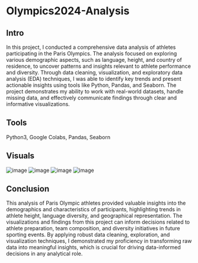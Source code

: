 # Olympics2024-Analysis

## Intro
In this project, I conducted a comprehensive data analysis of athletes participating in the Paris Olympics. The analysis focused on exploring various demographic aspects, such as language, height, and country of residence, to uncover patterns and insights relevant to athlete performance and diversity. Through data cleaning, visualization, and exploratory data analysis (EDA) techniques, I was able to identify key trends and present actionable insights using tools like Python, Pandas, and Seaborn. The project demonstrates my ability to work with real-world datasets, handle missing data, and effectively communicate findings through clear and informative visualizations.

## Tools
Python3, Google Colabs, Pandas, Seaborn

## Visuals
![image](https://github.com/user-attachments/assets/4d18d3c0-978c-49af-bb36-289b08c43531)
![image](https://github.com/user-attachments/assets/214d6b72-e46e-43ea-aeb7-4ded12629686)
![image](https://github.com/user-attachments/assets/a256c15a-3ecb-407b-ba26-ba2aa4ed3c71)
![image](https://github.com/user-attachments/assets/5418fbce-e9ef-40bd-aebd-638f08992a6f)

## Conclusion
This analysis of Paris Olympic athletes provided valuable insights into the demographics and characteristics of participants, highlighting trends in athlete height, language diversity, and geographical representation. The visualizations and findings from this project can inform decisions related to athlete preparation, team composition, and diversity initiatives in future sporting events. By applying robust data cleaning, exploration, and visualization techniques, I demonstrated my proficiency in transforming raw data into meaningful insights, which is crucial for driving data-informed decisions in any analytical role.
